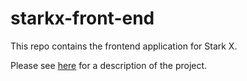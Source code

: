 # starkx-front-end

This repo contains the frontend application for Stark X. 

Please see [here](https://github.com/stark-dex) for a description of the project.
